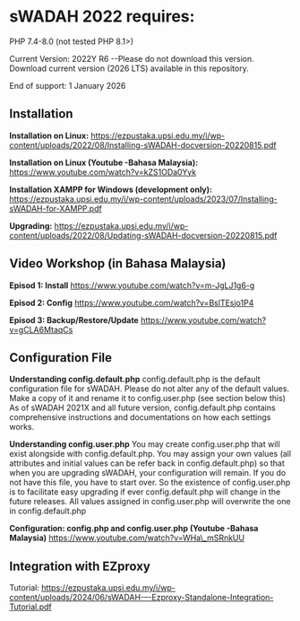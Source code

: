 # sWADAH 2022 requires:

PHP 7.4-8.0 (not tested PHP 8.1>)

Current Version: 2022Y R6 --Please do not download this version. Download current version (2026 LTS) available in this repository.

End of support: 1 January 2026



## Installation

**Installation on Linux:**
<https://ezpustaka.upsi.edu.my/i/wp-content/uploads/2022/08/Installing-sWADAH-docversion-20220815.pdf>

**Installation on Linux (Youtube -Bahasa Malaysia):**
<https://www.youtube.com/watch?v=kZS1ODa0Yyk>

**Installation XAMPP for Windows (development only):**
<https://ezpustaka.upsi.edu.my/i/wp-content/uploads/2023/07/Installing-sWADAH-for-XAMPP.pdf>

**Upgrading:**
<https://ezpustaka.upsi.edu.my/i/wp-content/uploads/2022/08/Updating-sWADAH-docversion-20220815.pdf>





## Video Workshop (in Bahasa Malaysia)

**Episod 1: Install**
<https://www.youtube.com/watch?v=m-JgLJ1g6-g>

**Episod 2: Config**
<https://www.youtube.com/watch?v=BslTEsjo1P4>

**Episod 3: Backup/Restore/Update**
<https://www.youtube.com/watch?v=gCLA6MtaqCs>



## Configuration File

**Understanding config.default.php**
config.default.php is the default configuration file for sWADAH. Please do not alter any of the default values. Make a copy of it and rename it to config.user.php (see section below this)
As of sWADAH 2021X and all future version, config.default.php contains comprehensive instructions and documentations on how each settings works.

**Understanding config.user.php**
You may create config.user.php that will exist alongside with config.default.php.
You may assign your own values (all attributes and initial values can be refer back in config.default.php) so that when you are upgrading sWADAH, your configuration will remain. If you do not have this file, you have to start over. So the existence of config.user.php is to facilitate easy upgrading if ever config.default.php will change in the future releases. All values assigned in config.user.php will overwrite the one in config.default.php

**Configuration: config.php and config.user.php (Youtube -Bahasa Malaysia)**
<https://www.youtube.com/watch?v=WHa\_mSRnkUU>



## Integration with EZproxy

Tutorial: <https://ezpustaka.upsi.edu.my/i/wp-content/uploads/2024/06/sWADAH-–-Ezproxy-Standalone-Integration-Tutorial.pdf>

